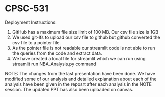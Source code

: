 # CPSC-531
Deployment Instructions: 
1. GitHub has a maximum file size limit of 100 MB. Our csv file size is 1GB
2. We used git-lfs to upload our csv file to github but github converted the csv file to a pointer file. 
3. As the pointer file is not readable our streamlit code is not able to run the queries from the code and extract data. 
4. We have created a local file for streamlit which we can run using streamlit run NBA_Analysis.py command

NOTE: The changes from the last presentation have been done. We have modified some of our analysis and detailed explanation about each of the analysis have been given in the reposrt after each analysis in the NOTE session.
The updated PPT has also been uploaded on canvas. 
